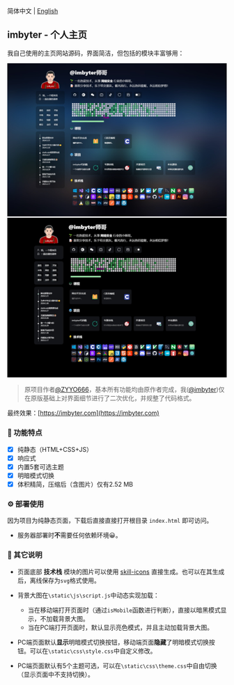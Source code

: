 简体中文 | [English](./README_EN.md)

## imbyter - 个人主页

我自己使用的主页网站源码，界面简洁，但包括的模块丰富够用：

![imbyter主页](/image/light.jpg)
![imbyter主页](/image/dark.jpg)

> 原项目作者[@ZYYO666](https://github.com/ZYYO666)，基本所有功能均由原作者完成，我([@imbyter](https://github.com/imbyter))仅在原版基础上对界面细节进行了二次优化，并规整了代码格式。

最终效果：[https://imbyter.com](https://imbyter.com)

### 🎉 功能特点

- [x] 纯静态（HTML+CSS+JS）
- [x] 响应式
- [x] 内置5套可选主题
- [x] 明暗模式切换
- [x] 体积精简，压缩后（含图片）仅有2.52 MB

### ⚙️ 部署使用

因为项目为纯静态页面，下载后直接直接打开根目录 `index.html` 即可访问。

- 服务器部署时**不**需要任何依赖环境😀。

### 🥝 其它说明

- 页面底部 **技术栈** 模块的图片可以使用 [skill-icons](https://github.com/tandpfun/skill-icons) 直接生成。也可以在其生成后，离线保存为`svg`格式使用。

- 背景大图在`\static\js\script.js`中动态实现加载：
  - 当在移动端打开页面时（通过`isMobile`函数进行判断），直接以暗黑模式显示，不加载背景大图。
  - 当在PC端打开页面时，默认显示亮色模式，并且主动加载背景大图。

- PC端页面默认**显示**明暗模式切换按钮，移动端页面**隐藏**了明暗模式切换按钮。可以在`\static\css\style.css`中自定义修改。

- PC端页面默认有5个主题可选，可以在`\static\css\theme.css`中自由切换（显示页面中不支持切换）。